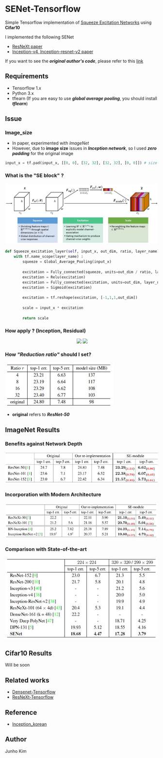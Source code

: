 # SENet-Tensorflow
Simple Tensorflow implementation of [Squeeze Excitation Networks](https://arxiv.org/abs/1709.01507) using **Cifar10** 

I implemented the following SENet
* [ResNeXt paper](https://arxiv.org/abs/1611.05431)
* [Inception-v4, Inception-resnet-v2 paper](https://arxiv.org/abs/1602.07261)

If you want to see the ***original author's code***, please refer to this [link](https://github.com/hujie-frank/SENet)



## Requirements
* Tensorflow 1.x
* Python 3.x
* tflearn (If you are easy to use ***global average pooling***, you should install ***tflearn***)

## Issue
### Image_size
* In paper, experimented with *ImageNet*
* However, due to **image size** issues in ***Inception network***, so I used ***zero padding*** for the original image
```python
input_x = tf.pad(input_x, [[0, 0], [32, 32], [32, 32], [0, 0]]) # size 32x32 -> 96x96
```
### What is the "SE block" ?
![senet](./assests/senet_block.JPG)
```python
def Squeeze_excitation_layer(self, input_x, out_dim, ratio, layer_name):
    with tf.name_scope(layer_name) :
        squeeze = Global_Average_Pooling(input_x)

        excitation = Fully_connected(squeeze, units=out_dim / ratio, layer_name=layer_name+'_fully_connected1')
        excitation = Relu(excitation)
        excitation = Fully_connected(excitation, units=out_dim, layer_name=layer_name+'_fully_connected2')
        excitation = Sigmoid(excitation)

        excitation = tf.reshape(excitation, [-1,1,1,out_dim])

        scale = input_x * excitation

        return scale
```

### How apply ? (Inception, Residual)
<div align="center">
   <img src="https://github.com/hujie-frank/SENet/blob/master/figures/SE-Inception-module.jpg" width="420">
  <img src="https://github.com/hujie-frank/SENet/blob/master/figures/SE-ResNet-module.jpg"  width="420">
</div>

### How *"Reduction ratio"* should I set?
![reduction](./assests/ratio.JPG)
* **original** refers to ***ResNet-50***

## ImageNet Results
### Benefits against Network Depth
![depth](./assests/benefit.JPG)

### Incorporation with Modern Architecture
![incorporation](./assests/incorporation.JPG)

### Comparison with State-of-the-art
![compare](./assests/state_of_art.JPG)

## Cifar10 Results
Will be soon

## Related works
* [Densenet-Tensorflow](https://github.com/taki0112/Densenet-Tensorflow)
* [ResNeXt-Tensorflow](https://github.com/taki0112/ResNeXt-Tensorflow)

## Reference
* [Inception_korean](https://norman3.github.io/papers/docs/google_inception.html)

## Author
Junho Kim
